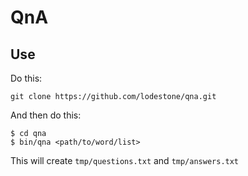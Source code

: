 # QnA

## Use

Do this:

    git clone https://github.com/lodestone/qna.git

And then do this:

    $ cd qna
    $ bin/qna <path/to/word/list>
    
This will create `tmp/questions.txt` and `tmp/answers.txt`




